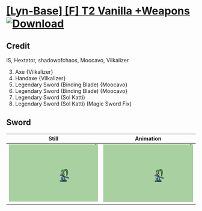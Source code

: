 # [\[Lyn-Base\] \[F\] T2 Vanilla +Weapons](./) [![Download](https://img.shields.io/badge/Download--red?style=social&logo=github)](https://minhaskamal.github.io/DownGit/#/home?url=https://github.com/Klokinator/FE-Repo/tree/main/Battle%20Animations%2FLords%20-%20FE6%2C%20FE7%20Types%2F%5BLyn-Base%5D%20%5BF%5D%20T2%20Vanilla%20%2BWeapons%2F1.%20Sword)

## Credit

IS, Hextator, shadowofchaos, Moocavo, Vilkalizer

3. Axe {Vilkalizer}
4. Handaxe {Vilkalizer}
8. Legendary Sword (Binding Blade) {Moocavo}
8. Legendary Sword (Binding Blade) {Moocavo}
8. Legendary Sword (Sol Katti)
8. Legendary Sword (Sol Katti) (Magic Sword Fix)

## Sword

| Still | Animation |
| :---: | :-------: |
| ![Sword still](./Sword_000.png) | ![Sword animation](./Sword.gif) |
